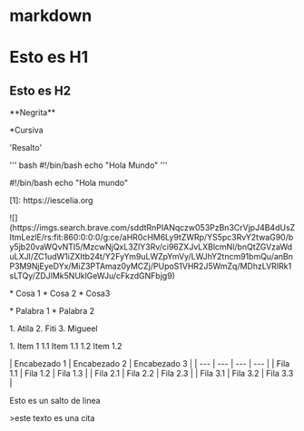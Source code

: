 # markdown
# Esto es H1
## Esto es H2
<p>
  **Negrita**
</p>
<p>
  *Cursiva
</p>
<p>
  'Resalto'
</p>
<p>
 ''' bash
  #!/bin/bash
  echo "Hola Mundo"
''' 
</p>
<p>
 #!/bin/bash
echo "Hola mundo" 
</p>
<p>
 [1]: https://iescelia.org 
</p>
<p>
![](https://imgs.search.brave.com/sddtRnPIANqczw053PzBn3CrVjpJ4B4dUsZItmLezlE/rs:fit:860:0:0:0/g:ce/aHR0cHM6Ly9tZWRp/YS5pc3RvY2twaG90/by5jb20vaWQvNTI5/MzcwNjQxL3ZlY3Rv/ci96ZXJvLXBlcmNl/bnQtZGVzaWduLXJl/ZC1udW1iZXItb24t/Y2FyYm9uLWZpYmVy/LWJhY2tncm91bmQu/anBnP3M9NjEyeDYx/MiZ3PTAmaz0yMCZj/PUpoS1VHR2J5WmZq/MDhzLVRIRk1sLTQy/ZDJlMk5NUklGeWJu/cFkzdGNFbjg9)  
</p>
<p>
* Cosa 1
* Cosa 2
* Cosa3 
</p>
<p>
 * Palabra 1
  * Palabra 2 
</p>
<p>
1. Atila
2. Fiti
3. Migueel  
</p>
<p>
 1. Item 1  
  1.1 Item 1.1  
  1.2 Item 1.2 
</p>
<p>
 | Encabezado 1 | Encabezado 2 | Encabezado 3 |
| --- | --- | --- | --- |
| Fila 1.1 | Fila 1.2 | Fila 1.3 |
| Fila 2.1 | Fila 2.2 | Fila 2.3 |
| Fila 3.1 | Fila 3.2 | Fila 3.3 |
</p>
<p>
Esto es
un salto de linea
</p>
<p>
>este texto es una cita
</p>
